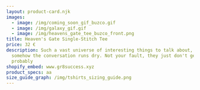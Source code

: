 ```yaml
---
layout: product-card.njk
images:
  - image: /img/coming_soon_gif_buzco.gif
  - image: /img/galaxy_gif.gif
  - image: /img/heavens_gate_tee_buzco_front.png
title: Heaven's Gate Single-Stitch Tee
price: 32 €
description: Such a vast universe of interesting things to talk about, but
  somehow the conversation runs dry. Not your fault, they just don't get you
  probably
shopify_embed: www.gr8success.xyz
product_specs: aa
size_guide_graph: /img/tshirts_sizing_guide.png
---
```

